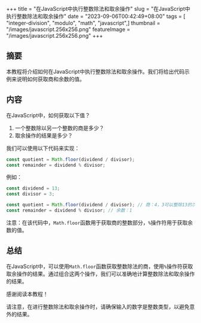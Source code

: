 +++
title = "在JavaScript中执行整数除法和取余操作"
slug = "在JavaScript中执行整数除法和取余操作"
date = "2023-09-06T00:42:49+08:00"
tags = [ "integer-division", "modulo", "math", "javascript",]
thumbnail = "/images/javascript.256x256.png"
featureImage = "/images/javascript.256x256.png"
+++


## 摘要

本教程将介绍如何在JavaScript中执行整数除法和取余操作。我们将给出代码示例来说明如何获取商和余数的值。

## 内容

在JavaScript中，如何获取以下值？

1. 一个整数除以另一个整数的商是多少？
2. 取余操作的结果是多少？

我们可以使用以下代码来实现：

```javascript
const quotient = Math.floor(dividend / divisor);
const remainder = dividend % divisor;
```

例如：

```javascript
const dividend = 13;
const divisor = 3;

const quotient = Math.floor(dividend / divisor); // 商：4，3可以整除13的次数
const remainder = dividend % divisor; // 余数：1
```

注意：在该代码中，`Math.floor`函数用于获取商的整数部分，`%`操作符用于获取余数的值。

## 总结

在JavaScript中，可以使用`Math.floor`函数获取整数除法的商，使用`%`操作符获取取余操作的结果。通过组合这两个操作，我们可以准确地计算整数除法和取余操作的结果。

感谢阅读本教程！

请注意，在进行整数除法和取余操作时，请确保输入的数字是整数类型，以避免意外的结果。


